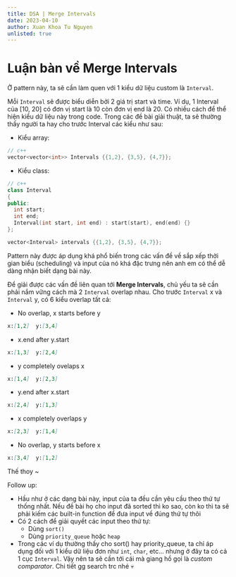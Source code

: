 ```yaml
---
title: DSA | Merge Intervals
date: 2023-04-10
author: Xuan Khoa Tu Nguyen
unlisted: true
---
```


# Luận bàn về Merge Intervals

Ở pattern này, ta sẽ cần làm quen với 1 kiểu dữ liệu custom là `Interval`.

Mỗi `Interval` sẽ được biểu diễn bởi 2 giá trị start và time. Ví dụ, 1 Interval của [10, 20] có đơn
vị start là 10 còn đơn vị end là 20. Có nhiều cách để thể hiện kiểu dữ liệu này trong code. Trong
các đề bài giải thuật, ta sẽ thường thấy người ta hay cho trước Interval các kiểu như sau:

- Kiểu array:

```cpp
// c++
vector<vector<int>> Intervals {{1,2}, {3,5}, {4,7}};
```

- Kiểu class:

```cpp
// c++
class Interval
{
public:
  int start;
  int end;
  Interval(int start, int end) : start(start), end(end) {}
};

vector<Interval> intervals {{1,2}, {3,5}, {4,7}};
```

Pattern này được áp dụng khá phổ biến trong các vấn đề về sắp xếp thời gian biểu (scheduling) và
input của nó khá đặc trưng nên anh em có thể dễ dàng nhận biết dạng bài này.

Để giải được các vấn đề liên quan tới **Merge Intervals**, chủ yếu ta sẽ cần phải nắm vững cách mà 2
`Interval` overlap nhau. Cho trước `Interval` x và `Interval` y, có 6 kiểu overlap tất cả:

- No overlap, x starts before y

```md
x:[1,2]  y:[3,4]
```

- x.end after y.start

```md
x:[1,3]  y:[2,4]
```

- y completely ovelaps x

```md
x:[1,4]  y:[2,3]
```

- y.end after x.start

```md
x:[2,4]  y:[1,3]
```

- x completely overlaps y

```md
x:[2,3]  y:[1,4]
```

- No overlap, y starts before x

```md
x:[3,4]  y:[1,2]
```

Thế thoy ~

Follow up:
- Hầu như ở các dạng bài này, input của ta đều cần yêu cầu theo thứ tự thống nhất. Nếu đề bài họ cho input đã sorted thì ko sao, còn ko thì ta sẽ phải kiếm các built-in function để đưa input về đúng thứ tự thôi
- Có 2 cách để giải quyết các input theo thứ tự:
  - Dùng `sort()`
  - Dùng `priority_queue` hoặc `heap`
- Trong các ví dụ thường thấy cho sort() hay priority_queue, ta chỉ áp dụng đối với 1 kiểu dữ liệu
đơn như `int`, `char`, etc... nhưng ở đây ta có cả 1 cục `Interval`. Vậy nên ta sẽ cần tới cái mà
giang hồ gọi là *custom comparator*. Chi tiết gg search trc nhé 💀

